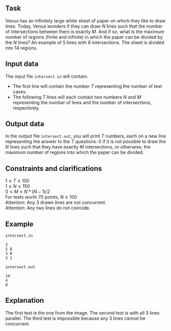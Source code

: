 ## Task

Venus has an infinitely large white sheet of paper on which they like to draw lines. Today, Venus wonders if they can draw $N$ lines such that the number of intersections between them is exactly $M$. And if so, what is the maximum number of regions (finite and infinite) in which the paper can be divided by the $N$ lines? An example of 5 lines with 8 intersections. The sheet is divided into 14 regions.

## Input data

The input file `intersect.in` will contain:
- The first line will contain the number $T$ representing the number of test cases.
- The following $T$ lines will each contain two numbers $N$ and $M$ representing the number of lines and the number of intersections, respectively.

## Output data

In the output file `intersect.out`, you will print $T$ numbers, each on a new line representing the answer to the $T$ questions: 0 if it is not possible to draw the $N$ lines such that they have exactly $M$ intersections, or otherwise, the maximum number of regions into which the paper can be divided.

## Constraints and clarifications

$1 \leq T \leq 100$  
$1 \leq N \leq 150$  
$0 \leq M \leq N * (N-1) / 2$  
For tests worth 70 points, $N \leq 100$  
Attention: Any 3 drawn lines are not concurrent.  
Attention: Any two lines do not coincide.  

## Example

`intersect.in`  
```
3
5 8
3 0
3 1
```

`intersect.out`  
```
14
4
0
```

## Explanation

The first test is the one from the image. The second test is with all 3 lines parallel. The third test is impossible because any 3 lines cannot be concurrent.